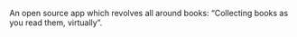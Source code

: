 An open source app which revolves all around books: “Collecting books as you read them, virtually”.
